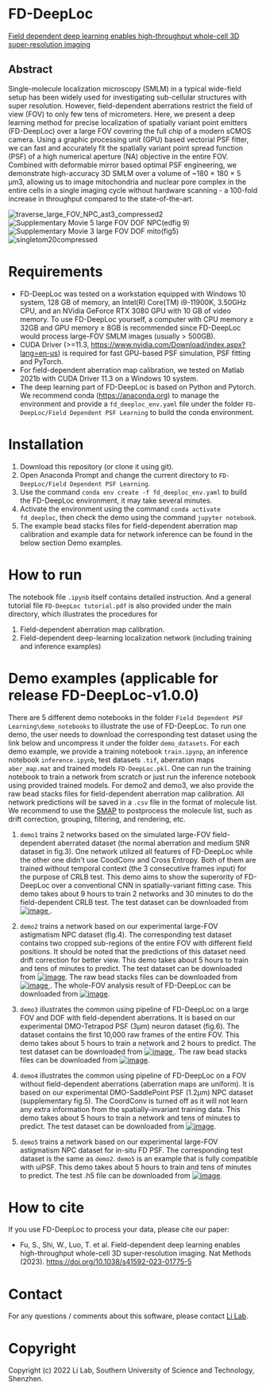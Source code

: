 # FD-DeepLoc
[Field dependent deep learning enables high-throughput whole-cell 3D super-resolution imaging](https://doi.org/10.1038/s41592-023-01775-5)
## Abstract
Single-molecule localization microscopy (SMLM) in a typical wide-field setup has been widely used for investigating sub-cellular structures with super resolution. However, field-dependent aberrations restrict the field of view (FOV) to only few tens of micrometers. Here, we present a deep learning method for precise localization of spatially variant point emitters (FD-DeepLoc) over a large FOV covering the full chip of a modern sCMOS camera. Using a graphic processing unit (GPU) based vectorial PSF fitter, we can fast and accurately fit the spatially variant point spread function (PSF) of a high numerical aperture (NA) objective in the entire FOV. Combined with deformable mirror based optimal PSF engineering, we demonstrate high-accuracy 3D SMLM over a volume of ~180 × 180 × 5 μm3, allowing us to image mitochondria and nuclear pore complex in the entire cells in a single imaging cycle without hardware scanning - a 100-fold increase in throughput compared to the state-of-the-art.

![traverse_large_FOV_NPC_ast3_compressed2](https://user-images.githubusercontent.com/67769465/174561057-1745a2c5-fe0c-416c-ada7-a6f2e1902207.gif)
![Supplementary Movie 5 large FOV DOF NPC(edfig 9)](https://user-images.githubusercontent.com/67769465/168954401-9c4d006f-9431-433c-9d74-d28011dc8146.gif)
![Supplementary Movie 3 large FOV DOF mito(fig5)](https://user-images.githubusercontent.com/67769465/168954626-3c10257f-6f4b-49d4-aa70-6c608f609b18.gif)
![singletom20compressed](https://user-images.githubusercontent.com/67769465/168968411-34e482a1-2241-48d4-be09-48f3d43612c9.gif)


#  Requirements
* FD-DeepLoc was tested on a workstation equipped with Windows 10 system, 128 GB of memory, an Intel(R) Core(TM) i9-11900K, 3.50GHz CPU, and an NVidia GeForce RTX 3080 GPU with 10 GB of video memory. To use FD-DeepLoc yourself, a computer with CPU memory ≥ 32GB and GPU memory ≥ 8GB is recommended since FD-DeepLoc would process large-FOV SMLM images (usually > 500GB).
* CUDA Driver (>=11.3, https://www.nvidia.com/Download/index.aspx?lang=en-us) is required for fast GPU-based PSF simulation, PSF fitting and PyTorch.
* For field-dependent aberration map calibration, we tested on Matlab 2021b with CUDA Driver 11.3 on a Windows 10 system.
* The deep learning part of FD-DeepLoc is based on Python and Pytorch. We recommend conda (https://anaconda.org) to manage the environment and provide a `fd_deeploc_env.yaml` file under the folder `FD-DeepLoc/Field Dependent PSF Learning` to build the conda environment.

# Installation
1. Download this repository (or clone it using git).
2. Open Anaconda Prompt and change the current directory to `FD-DeepLoc/Field Dependent PSF Learning`.
3. Use the command `conda env create -f fd_deeploc_env.yaml` to build the FD-DeepLoc environment, it may take several minutes.
4. Activate the environment using the command `conda activate fd_deeploc`, then check the demo using the command `jupyter notebook`.
5. The example bead stacks files for field-dependent aberration map calibration and example data for network inference can be found in the below section Demo examples.

# How to run
The notebook file `.ipynb` itself contains detailed instruction. And a general tutorial file `FD-DeepLoc tutorial.pdf` is also provided under the main directory, which illustrates the procedures for 
1. Field-dependent aberration map calibration.
2. Field-dependent deep-learning localization network (including training and inference examples)

# Demo examples (applicable for release FD-DeepLoc-v1.0.0)
There are 5 different demo notebooks in the folder `Field Dependent PSF Learning\demo_notebooks` to illustrate the 
use of FD-DeepLoc. To run one demo, the user needs to download the corresponding test dataset using the link below and uncompress it under the 
folder `demo_datasets`. For each demo example, we provide a training notebook `train.ipynp`, an inference notebook `inference.ipynb`, 
test datasets `.tif`, aberration maps `aber_map.mat` and trained models `FD-DeepLoc.pkl`. One can run the training notebook to train a network from scratch or
 just run the inference notebook using provided trained models. For demo2 and demo3, we also provide the raw bead stacks files for field-dependent aberration map calibration. All network predictions will be saved in a `.csv` file in the format of molecule list.  We recommend to use the [SMAP](https://www.nature.com/articles/s41592-020-0938-1) to postprocess the molecule list, such as drift correction, grouping, filtering, and rendering, etc.

1. `demo1` trains 2 networks based on the simulated large-FOV field-dependent aberrated dataset (the normal aberration 
and medium SNR dataset in fig.3). One network utilized all features of FD-DeepLoc while the other one didn't use 
CoodConv and Cross Entropy. Both of them are trained without temporal context (the 3 consecutive frames input) 
for the purpose of CRLB test. This demo aims to show the superority of FD-DeepLoc over a conventional CNN in 
spatially-variant fitting case. This demo takes about 9 hours to train 2 networks and 30 minutes to do the field-dependent CRLB test. 
The test dataset can be downloaded from [![image](https://user-images.githubusercontent.com/67769465/201120098-5c305182-afdf-4dbe-be81-5d28808389ef.png)
](https://zenodo.org/record/7310921#.Y20MaGlBz30).




2. `demo2` trains a network based on our experimental large-FOV astigmatism NPC dataset (fig.4). The corresponding 
test dataset contains two cropped sub-regions of the entire FOV with different field positions. It should be noted that 
the predictions of this dataset need drift correction for better view. This demo takes about 5 hours to train
and tens of minutes to predict. The test dataset can be downloaded from [![image](https://user-images.githubusercontent.com/67769465/200457392-4b2b081c-f9a8-4839-9528-d3fed01fa74d.png)](https://zenodo.org/record/7299483#.Y2m51GlBz30). The raw bead stacks files can be downloaded from [![image](https://user-images.githubusercontent.com/67769465/200461666-9e0a7a7e-e02b-4d87-bdef-5cb240f552a5.png)
](https://zenodo.org/record/7302064). The whole-FOV analysis result of FD-DeepLoc can be downloaded from [![image](https://github.com/Li-Lab-SUSTech/FD-DeepLoc/assets/67769465/18c0ea49-82b8-4202-b28e-7b1bd830472a)](https://zenodo.org/records/11054809).



3. `demo3` illustrates the common using pipeline of FD-DeepLoc on a large FOV and DOF with field-dependent aberrations. 
It is based on our experimental DMO-Tetrapod PSF (3μm) neuron dataset (fig.6). The dataset 
contains the first 10,000 raw frames of the entire FOV. This demo takes about 5 hours to train a network and 2 hours to 
predict. The test dataset can be downloaded from [![image](https://user-images.githubusercontent.com/67769465/200457498-a08ccde4-d3cb-4827-963b-6ff58905ae66.png)
](https://zenodo.org/record/7299064#.Y2m6CGlBz30). The raw bead stacks files can be downloaded from [![image](https://user-images.githubusercontent.com/67769465/200459917-b9eb3157-4f8a-446f-959e-c8d45e1629f4.png)](https://zenodo.org/record/7300138#.Y2m7lWlBz30).


4. `demo4` illustrates the common using pipeline of FD-DeepLoc on a FOV without field-dependent aberrations 
(aberration maps are uniform). It is based on our experimental DMO-SaddlePoint PSF (1.2μm) NPC dataset
(supplementary fig.5). The CoordConv is turned off as it will not learn any extra information from 
the spatially-invariant training data. This demo takes about 5 hours to train a network and tens of minutes to predict. The test dataset can be downloaded from
[![image](https://user-images.githubusercontent.com/67769465/200457603-cc37c13e-109e-4289-981e-fd0e172fd83f.png)](https://zenodo.org/record/7299197#.Y2m6Q2lBz30).

5. `demo5` trains a network based on our experimental large-FOV astigmatism NPC dataset for in-situ FD PSF.
The corresponding test dataset is the same as `demo2`. `demo5` is an example that is fully compatible with uiPSF.
This demo takes about 5 hours to train and tens of minutes to predict. The test .h5 file can be downloaded from
[![image](https://zenodo.org/badge/DOI/10.5281/zenodo.10065528.svg)](https://zenodo.org/records/10065528).

# How to cite
If you use FD-DeepLoc to process your data, please cite our paper: 
* Fu, S., Shi, W., Luo, T. et al. Field-dependent deep learning enables high-throughput whole-cell 3D super-resolution imaging. Nat Methods (2023). https://doi.org/10.1038/s41592-023-01775-5

# Contact
For any questions / comments about this software, please contact [Li Lab](https://faculty.sustech.edu.cn/liym2019/en/).

# Copyright
Copyright (c) 2022 Li Lab, Southern University of Science and Technology, Shenzhen.

